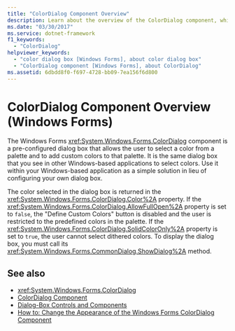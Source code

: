 ```yaml
---
title: "ColorDialog Component Overview"
description: Learn about the overview of the ColorDialog component, which is a pre-configured dialog box that allows the user to select a color from a palette.
ms.date: "03/30/2017"
ms.service: dotnet-framework
f1_keywords: 
  - "ColorDialog"
helpviewer_keywords: 
  - "color dialog box [Windows Forms], about color dialog box"
  - "ColorDialog component [Windows Forms], about ColorDialog"
ms.assetid: 6dbdd8f0-f697-4728-bb09-7ea156f6d800
---
```

# ColorDialog Component Overview (Windows Forms)

The Windows Forms <xref:System.Windows.Forms.ColorDialog> component is a pre-configured dialog box that allows the user to select a color from a palette and to add custom colors to that palette. It is the same dialog box that you see in other Windows-based applications to select colors. Use it within your Windows-based application as a simple solution in lieu of configuring your own dialog box.  
  
The color selected in the dialog box is returned in the <xref:System.Windows.Forms.ColorDialog.Color%2A> property. If the <xref:System.Windows.Forms.ColorDialog.AllowFullOpen%2A> property is set to `false`, the "Define Custom Colors" button is disabled and the user is restricted to the predefined colors in the palette. If the <xref:System.Windows.Forms.ColorDialog.SolidColorOnly%2A> property is set to `true`, the user cannot select dithered colors. To display the dialog box, you must call its <xref:System.Windows.Forms.CommonDialog.ShowDialog%2A> method.  
  
## See also

- <xref:System.Windows.Forms.ColorDialog>
- [ColorDialog Component](colordialog-component-windows-forms.md)
- [Dialog-Box Controls and Components](dialog-box-controls-and-components-windows-forms.md)
- [How to: Change the Appearance of the Windows Forms ColorDialog Component](how-to-change-the-appearance-of-the-windows-forms-colordialog-component.md)
